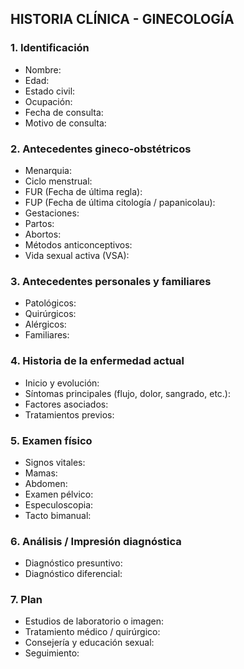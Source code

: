 ## HISTORIA CLÍNICA - GINECOLOGÍA

### 1. Identificación
- Nombre:
- Edad:
- Estado civil:
- Ocupación:
- Fecha de consulta:
- Motivo de consulta:

### 2. Antecedentes gineco-obstétricos
- Menarquia:
- Ciclo menstrual:
- FUR (Fecha de última regla):
- FUP (Fecha de última citología / papanicolau):
- Gestaciones:
- Partos:
- Abortos:
- Métodos anticonceptivos:
- Vida sexual activa (VSA):

### 3. Antecedentes personales y familiares
- Patológicos:
- Quirúrgicos:
- Alérgicos:
- Familiares:

### 4. Historia de la enfermedad actual
- Inicio y evolución:
- Síntomas principales (flujo, dolor, sangrado, etc.):
- Factores asociados:
- Tratamientos previos:

### 5. Examen físico
- Signos vitales:
- Mamas:
- Abdomen:
- Examen pélvico:
- Especuloscopia:
- Tacto bimanual:

### 6. Análisis / Impresión diagnóstica
- Diagnóstico presuntivo:
- Diagnóstico diferencial:

### 7. Plan
- Estudios de laboratorio o imagen:
- Tratamiento médico / quirúrgico:
- Consejería y educación sexual:
- Seguimiento:
